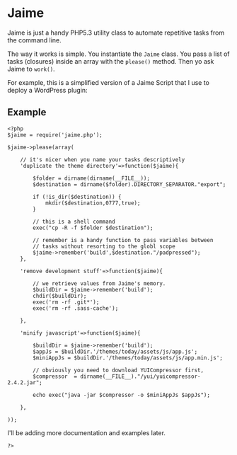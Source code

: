 Jaime
===

Jaime is just a handy PHP5.3 utility class to automate repetitive tasks from the command line. 

The way it works is simple. You instantiate the <code>Jaime</code> class. You pass a list of tasks (closures) inside an array with the <code>please()</code> method. Then yo ask Jaime to <code>work()</code>.


For example, this is a simplified version of a Jaime Script that I use to deploy a WordPress plugin:

Example
---
	<?php
	$jaime = require('jaime.php');
	
	$jaime->please(array(
		
		// it's nicer when you name your tasks descriptively
		'duplicate the theme directory'=>function($jaime){

			$folder = dirname(dirname(__FILE__));			
			$destination = dirname($folder).DIRECTORY_SEPARATOR."export";

			if (!is_dir($destination)) {
				mkdir($destination,0777,true);
			}
			
			// this is a shell command
			exec("cp -R -f $folder $destination");

			// remember is a handy function to pass variables between 
			// tasks without resorting to the globl scope
			$jaime->remember('build',$destination."/padpressed");			
		},
		
		'remove development stuff'=>function($jaime){
			
			// we retrieve values from Jaime's memory.
			$buildDir = $jaime->remember('build');
			chdir($buildDir);
			exec('rm -rf .git*');
			exec('rm -rf .sass-cache');		
			
		}, 
		
		'minify javascript'=>function($jaime){
			
			$buildDir = $jaime->remember('build');
			$appJs = $buildDir.'/themes/today/assets/js/app.js';
			$miniAppJs = $buildDir.'/themes/today/assets/js/app.min.js';

			// obviously you need to download YUICompressor first,
			$compressor  = dirname(__FILE__)."/yui/yuicompressor-2.4.2.jar";

			echo exec("java -jar $compressor -o $miniAppJs $appJs");

		},		
		
	));

I'll be adding more documentation and examples later.	
	
	?>
